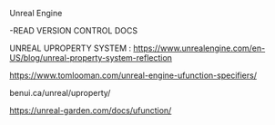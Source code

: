 Unreal Engine



-READ VERSION CONTROL DOCS

UNREAL UPROPERTY SYSTEM : 
https://www.unrealengine.com/en-US/blog/unreal-property-system-reflection

https://www.tomlooman.com/unreal-engine-ufunction-specifiers/

benui.ca/unreal/uproperty/

https://unreal-garden.com/docs/ufunction/

